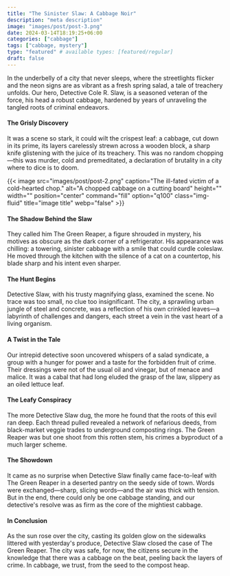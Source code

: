 ```yaml
---
title: "The Sinister Slaw: A Cabbage Noir"
description: "meta description"
image: "images/post/post-3.png"
date: 2024-03-14T18:19:25+06:00
categories: ["cabbage"]
tags: ["cabbage, mystery"]
type: "featured" # available types: [featured/regular]
draft: false
---
```


In the underbelly of a city that never sleeps, where the streetlights flicker and the neon signs are as vibrant as a fresh spring salad, a tale of treachery unfolds. Our hero, Detective Cole R. Slaw, is a seasoned veteran of the force, his head a robust cabbage, hardened by years of unraveling the tangled roots of criminal endeavors.

#### The Grisly Discovery
It was a scene so stark, it could wilt the crispest leaf: a cabbage, cut down in its prime, its layers carelessly strewn across a wooden block, a sharp knife glistening with the juice of its treachery. This was no random chopping—this was murder, cold and premeditated, a declaration of brutality in a city where to dice is to doom.

{{< image src="images/post/post-2.png" caption="The ill-fated victim of a cold-hearted chop." alt="A chopped cabbage on a cutting board" height="" width="" position="center" command="fill" option="q100" class="img-fluid" title="image title" webp="false" >}}

#### The Shadow Behind the Slaw
They called him The Green Reaper, a figure shrouded in mystery, his motives as obscure as the dark corner of a refrigerator. His appearance was chilling: a towering, sinister cabbage with a smile that could curdle coleslaw. He moved through the kitchen with the silence of a cat on a countertop, his blade sharp and his intent even sharper.

#### The Hunt Begins
Detective Slaw, with his trusty magnifying glass, examined the scene. No trace was too small, no clue too insignificant. The city, a sprawling urban jungle of steel and concrete, was a reflection of his own crinkled leaves—a labyrinth of challenges and dangers, each street a vein in the vast heart of a living organism.

#### A Twist in the Tale
Our intrepid detective soon uncovered whispers of a salad syndicate, a group with a hunger for power and a taste for the forbidden fruit of crime. Their dressings were not of the usual oil and vinegar, but of menace and malice. It was a cabal that had long eluded the grasp of the law, slippery as an oiled lettuce leaf.

#### The Leafy Conspiracy
The more Detective Slaw dug, the more he found that the roots of this evil ran deep. Each thread pulled revealed a network of nefarious deeds, from black-market veggie trades to underground composting rings. The Green Reaper was but one shoot from this rotten stem, his crimes a byproduct of a much larger scheme.

#### The Showdown
It came as no surprise when Detective Slaw finally came face-to-leaf with The Green Reaper in a deserted pantry on the seedy side of town. Words were exchanged—sharp, slicing words—and the air was thick with tension. But in the end, there could only be one cabbage standing, and our detective's resolve was as firm as the core of the mightiest cabbage.

#### In Conclusion
As the sun rose over the city, casting its golden glow on the sidewalks littered with yesterday's produce, Detective Slaw closed the case of The Green Reaper. The city was safe, for now, the citizens secure in the knowledge that there was a cabbage on the beat, peeling back the layers of crime. In cabbage, we trust, from the seed to the compost heap.